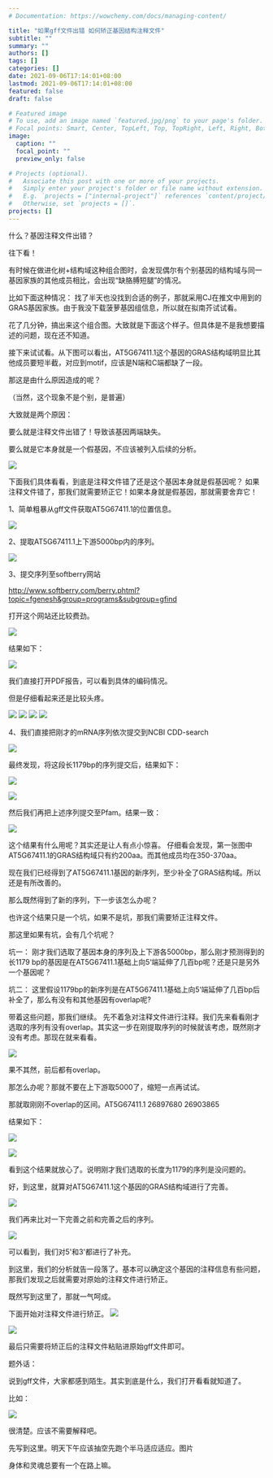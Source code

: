 ```yaml
---
# Documentation: https://wowchemy.com/docs/managing-content/

title: "如果gff文件出错 如何矫正基因结构注释文件"
subtitle: ""
summary: ""
authors: []
tags: []
categories: []
date: 2021-09-06T17:14:01+08:00
lastmod: 2021-09-06T17:14:01+08:00
featured: false
draft: false

# Featured image
# To use, add an image named `featured.jpg/png` to your page's folder.
# Focal points: Smart, Center, TopLeft, Top, TopRight, Left, Right, BottomLeft, Bottom, BottomRight.
image:
  caption: ""
  focal_point: ""
  preview_only: false

# Projects (optional).
#   Associate this post with one or more of your projects.
#   Simply enter your project's folder or file name without extension.
#   E.g. `projects = ["internal-project"]` references `content/project/deep-learning/index.md`.
#   Otherwise, set `projects = []`.
projects: []
---
```

什么？基因注释文件出错？

往下看！



有时候在做进化树+结构域这种组合图时，会发现偶尔有个别基因的结构域与同一基因家族的其他成员相比，会出现“缺胳膊短腿”的情况。

比如下面这种情况：
找了半天也没找到合适的例子，那就采用CJ在推文中用到的GRAS基因家族。由于我没下载菠萝基因组信息，所以就在拟南芥试试看。

花了几分钟，搞出来这个组合图。大致就是下面这个样子。但具体是不是我想要描述的问题，现在还不知道。

接下来试试看。从下图可以看出，AT5G67411.1这个基因的GRAS结构域明显比其他成员要短半截，对应到motif，应该是N端和C端都缺了一段。

那这是由什么原因造成的呢？

（当然，这个现象不是个别，是普遍）

大致就是两个原因：

要么就是注释文件出错了！导致该基因两端缺失。

要么就是它本身就是一个假基因，不应该被列入后续的分析。



![](p1.png)

下面我们具体看看，到底是注释文件错了还是这个基因本身就是假基因呢？
如果注释文件错了，那我们就需要矫正它！如果本身就是假基因，那就需要舍弃它！

1、简单粗暴从gff文件获取AT5G67411.1的位置信息。



![](p2.png)

2、提取AT5G67411.1上下游5000bp内的序列。

![](p3.png)

3、提交序列至softberry网站

http://www.softberry.com/berry.phtml?topic=fgenesh&group=programs&subgroup=gfind



打开这个网站还比较费劲。

![](p4.png)

结果如下：

![](p5.png)



我们直接打开PDF报告，可以看到具体的编码情况。

但是仔细看起来还是比较头疼。

![](p6.png)
![](p7.png)
![](p8.png)
![](p9.png)


4、我们直接把刚才的mRNA序列依次提交到NCBI CDD-search





![](p10.png)

最终发现，将这段长1179bp的序列提交后，结果如下：

![](p11.png)

![](p12.png)

然后我们再把上述序列提交至Pfam。结果一致：

![](p13.png)

这个结果有什么用呢？其实还是让人有点小惊喜。
仔细看会发现，第一张图中AT5G67411.1的GRAS结构域只有约200aa。而其他成员均在350-370aa。

现在我们已经得到了AT5G67411.1基因的新序列，至少补全了GRAS结构域。所以还是有所改善的。



那么既然得到了新的序列，下一步该怎么办呢？



也许这个结果只是一个坑，如果不是坑，那我们需要矫正注释文件。

那这里如果有坑，会有几个坑呢？

坑一：
刚才我们选取了基因本身的序列及上下游各5000bp，那么刚才预测得到的长1179 bp的基因是在AT5G67411.1基础上向5‘端延伸了几百bp呢？还是只是另外一个基因呢？

坑二：
这里假设1179bp的新序列是在AT5G67411.1基础上向5‘端延伸了几百bp后补全了，那么有没有和其他基因有overlap呢?



带着这些问题，那我们继续。
先不着急对注释文件进行注释。我们先来看看刚才选取的序列有没有overlap。其实这一步在刚提取序列的时候就该考虑，既然刚才没有考虑。那现在就来看看。

![](p14.png)

果不其然，前后都有overlap。

那怎么办呢？那就不要在上下游取5000了，缩短一点再试试。

那就取刚刚不overlap的区间。AT5G67411.1    26897680    26903865

结果如下：

![](p15.png)

![](p16.png)

看到这个结果就放心了。说明刚才我们选取的长度为1179的序列是没问题的。

好，到这里，就算对AT5G67411.1这个基因的GRAS结构域进行了完善。

![](p17.png)

我们再来比对一下完善之前和完善之后的序列。

![](p18.png)

可以看到，我们对5'和3'都进行了补充。



到这里，我们的分析就告一段落了。基本可以确定这个基因的注释信息有些问题，那我们发现之后就需要对原始的注释文件进行矫正。



既然写到这里了，那就一气呵成。



下面开始对注释文件进行矫正。
![](p19.png)

![](p20.png)

最后只需要将矫正后的注释文件粘贴进原始gff文件即可。



题外话：

说到gff文件，大家都感到陌生。其实到底是什么，我们打开看看就知道了。

比如：

![](p21.png)

很清楚。应该不需要解释吧。



先写到这里。明天下午应该抽空先跑个半马适应适应。图片



身体和灵魂总要有一个在路上嘛。